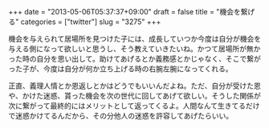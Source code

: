 +++
date = "2013-05-06T05:37:37+09:00"
draft = false
title = "機会を繋げる"
categories = ["twitter"]
slug = "3275"
+++

機会を与えられて居場所を見つけた子には、成長していつか今度は自分が機会を与える側になって欲しいと思うし、そう教えていきたいね。かつて居場所が無かった時の自分を思い出して。助けてあげるとか義務感とかじゃなく、そこで繋がった子が、今度は自分が何か立ち上げる時の右腕左腕になってくれる。

正直、義理人情とか恩返しとかはどうでもいいんだよね。ただ、自分が受けた恩や、かけた迷惑、貰った機会を次の世代に回してあげて欲しい。そうした関係が次に繋がって最終的にはメリットとして返ってくるよ。人間なんて生きてるだけで迷惑かけてるんだから、その分他人の迷惑を許容してあげたらいい。
